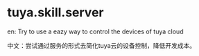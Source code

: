 # tuya.skill.server

en: Try to use a eazy way to control the devices of tuya cloud

中文：尝试通过服务的形式去简化tuya云的设备控制，降低开发成本。


